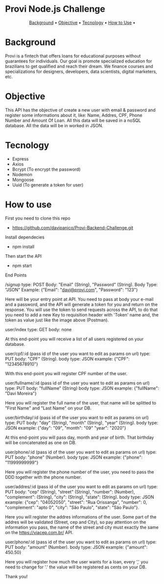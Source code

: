 # Provi Node.js Challenge

<p align="center">
 <a href="#background">Background</a> •
 <a href="#objective">Objective</a> • 
 <a href="#tecnology">Tecnology</a> • 
 <a href="#how to use">How to Use</a> • 
</p>

# Background

Provi is a fintech that offers loans for educational purposes without guarantees for individuals. Our goal is promote specialized education for brazilians to get qualified and reach their dream. We finance courses and specializations for designers, developers, data scientists, digital marketers, etc.

# Objective

This API has the objective of create a new user with email & password and register some informations about it, like: Name, Addres, CPF, Phone Number and Amount Of Loan. All this data will be saved in a noSQL database. All the data will be in worked in JSON.

# Tecnology

- Express 
- Axios
- Bcrypt (To encrypt the password)
- Nodemon
- Mongoose
- Uuid (To generate a token for user)

# How to use

First you need to clone this repo
 - https://github.com/davipanico/Provi-Backend-Challenge.git

Install dependecies
 - npm install

Then start the API
 - npm start

End Points

/signup
type: POST
Body: "Email" (String), "Password" (String).
Body Type: "JSON"
Example: {"Email": "davi@provi.com", "Password": "123"}

Here will be your entry point at API. You need to pass at body your e-mail and a password, and the API will generate a token for you and return on the response. You will use the token to send requests across the API, to do that you need to add a new Key to requisition header with 'Token' name and, the token as value just like the image above (Postman).

user/index
type: GET
body: none

At this end-point you will receive a list of all users registered on your database.

user/cpf/:id (pass id of the user you want to edit as params on url)
type: PUT
body: "CPF" (String).
body type: JSON
example: {"CPF": "12345678910"}

With this end-point you will register CPF number of the user.

user/fullname/:id (pass id of the user you want to edit as params on url)
type: PUT
body: "fullName" (String)
body type: JSON
example: {"fullName": "Davi Moreira"}

Here you will register the full name of the user, that name will be splitted to "First Name" and "Last Name" on your DB.

user/birthday/:id (pass id of the user you want to edit as params on url)
type: PUT
body: "day" (String), "month" (String), "year" (String).
body type: JSON
example: {"day": "09", "month": "09" "year": "2020"}

At this end-point you will pass day, month and year of birth. That birthday will be concatenated as one on DB.

user/phone/:id (pass id of the user you want to edit as params on url)
type: PUT
body: "phone" (Number).
body type: JSON
example: {"phone": "11999999999"}

Here you will register the phone number of the user, you need to pass the DDD together with the phone number.

user/addres/:id (pass id of the user you want to edit as params on url)
type: PUT
body: "cep" (String), "street" (String), "number": (Number), "complement": (String), "city": (String), "state": (String).
body type: JSON
example: {"cep": "04052050", "street": "Rua Orissanga", "number": 0, "complement": "apto 0", "city": "São Paulo", "state": "São Paulo"}.

Here you will register the addres informations of the user. Some part of the addres will be validated (Street, cep and City), so pay attention on the information you pass, the name of the street and city must exactly the same on the https://viacep.com.br/ API.

user/phone/:id (pass id of the user you want to edit as params on url)
type: PUT
body: "amount" (Number).
body type: JSON
example: {"amount": 450.50}

Here you will register how much the user wants for a loan, every ',' you need to change for '.' the value will be registered as cents on your DB.



Thank you!



